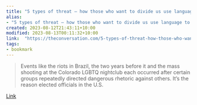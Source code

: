 ```yaml
---
title: "5 types of threat – how those who want to divide us use language to stoke violence"
alias:
- "5 types of threat – how those who want to divide us use language to stoke violence"
created: 2023-08-12T21:43:11+10:00
modified: 2023-08-13T00:11:32+10:00
link:  "https://theconversation.com/5-types-of-threat-how-those-who-want-to-divide-us-use-language-to-stoke-violence-196189"
tags:
- bookmark
---
```


> Events like the riots in Brazil, the two years before it and the mass shooting at the Colorado LGBTQ nightclub each occurred after certain groups repeatedly directed dangerous rhetoric against others. It’s the reason elected officials in the U.S.

[Link](https://theconversation.com/5-types-of-threat-how-those-who-want-to-divide-us-use-language-to-stoke-violence-196189)